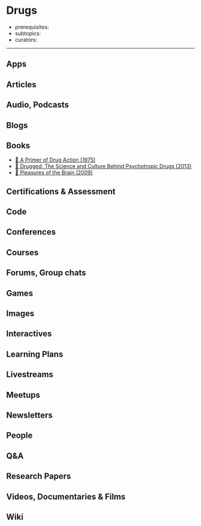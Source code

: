 # Drugs

- prerequisites:
- subtopics:
- curators:

------

## Apps

## Articles

## Audio, Podcasts

## Blogs

## Books

- [📕 A Primer of Drug Action (1975)](https://www.goodreads.com/book/show/1134902.A_Primer_of_Drug_Action)
- [📕 Drugged: The Science and Culture Behind Psychotropic Drugs (2013)](https://www.goodreads.com/book/show/17847528-drugged)
- [📕 Pleasures of the Brain (2009)](https://www.goodreads.com/book/show/6777669-pleasures-of-the-brain)


## Certifications & Assessment

## Code

## Conferences

## Courses

## Forums, Group chats

## Games

## Images

## Interactives

## Learning Plans

## Livestreams

## Meetups

## Newsletters

## People

## Q&A

## Research Papers

## Videos, Documentaries & Films

## Wiki
